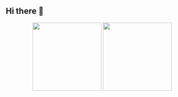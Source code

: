 ## Hi there 👋

<!--
**cauewcampos/cauewcampos** is a ✨ _special_ ✨ repository because its `README.md` (this file) appears on your GitHub profile.

Here are some ideas to get you started:

- 🔭 I’m currently working on ...
- 🌱 I’m currently learning ...
- 👯 I’m looking to collaborate on ...
- 🤔 I’m looking for help with ...
- 💬 Ask me about ...
- 📫 How to reach me: ...
- 😄 Pronouns: ...
- ⚡ Fun fact: ...
-->

<p align="center">
  <img height="180em" src="https://github-readme-stats.vercel.app/api?username=cauewcampos&show_icons=true&theme=github_dark&hide_title=false&hide_rank=false&count_private=true" />
  <img height="180em" src="https://github-readme-stats.vercel.app/api/top-langs/?username=cauewcampos&layout=compact&theme=github_dark" />
</p>

